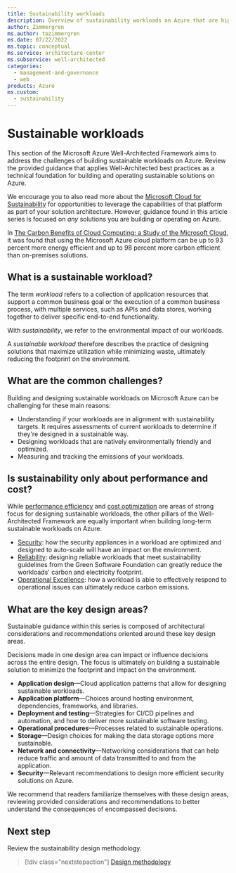 ```yaml
---
title: Sustainability workloads
description: Overview of sustainability workloads on Azure that are highly reliable.
author: Zimmergren
ms.author: tozimmergren
ms.date: 07/22/2022
ms.topic: conceptual
ms.service: architecture-center
ms.subservice: well-architected
categories:
  - management-and-governance
  - web
products: Azure
ms.custom:
  - sustainability
---
```


# Sustainable workloads

This section of the Microsoft Azure Well-Architected Framework aims to address the challenges of building sustainable workloads on Azure. Review the provided guidance that applies Well-Architected best practices as a technical foundation for building and operating sustainable solutions on Azure.

We encourage you to also read more about the [Microsoft Cloud for Sustainability](https://www.microsoft.com/en-us/sustainability/cloud) for opportunities to leverage the capabilities of that platform as part of your solution architecture. However, guidance found in this article series is focused on _any_ solutions you are building or operating on Azure.

In [The Carbon Benefits of Cloud Computing: a Study of the Microsoft Cloud](https://www.microsoft.com/download/details.aspx?id=56950), it was found that using the Microsoft Azure cloud platform can be up to 93 percent more energy efficient and up to 98 percent more carbon efficient than on-premises solutions.

## What is a sustainable workload?

The term _workload_ refers to a collection of application resources that support a common business goal or the execution of a common business process, with multiple services, such as APIs and data stores, working together to deliver specific end-to-end functionality.

With _sustainability_, we refer to the environmental impact of our workloads.

A _sustainable workload_ therefore describes the practice of designing solutions that maximize utilization while minimizing waste, ultimately reducing the footprint on the environment.

## What are the common challenges?

Building and designing sustainable workloads on Microsoft Azure can be challenging for these main reasons:

- Understanding if your workloads are in alignment with sustainability targets. It requires assessments of current workloads to determine if they're designed in a sustainable way.
- Designing workloads that are natively environmentally friendly and optimized.
- Measuring and tracking the emissions of your workloads.

## Is sustainability only about performance and cost?

While [performance efficiency](/azure/architecture/framework/scalability/) and [cost optimization](/azure/architecture/framework/cost/) are areas of strong focus for designing sustainable workloads, the other pillars of the Well-Architected Framework are equally important when building long-term sustainable workloads on Azure.

- [Security](/azure/architecture/framework/security/): how the security appliances in a workload are optimized and designed to auto-scale will have an impact on the environment.
- [Reliability](/azure/architecture/framework/resiliency/): designing reliable workloads that meet sustainability guidelines from the Green Software Foundation can greatly reduce the workloads' carbon and electricity footprint.
- [Operational Excellence](/azure/architecture/framework/devops/): how a workload is able to effectively respond to operational issues can ultimately reduce carbon emissions.

## What are the key design areas?

Sustainable guidance within this series is composed of architectural considerations and recommendations oriented around these key design areas.

Decisions made in one design area can impact or influence decisions across the entire design. The focus is ultimately on building a sustainable solution to minimize the footprint and impact on the environment.

- **Application design**&mdash;Cloud application patterns that allow for designing sustainable workloads.
- **Application platform**&mdash;Choices around hosting environment, dependencies, frameworks, and libraries.
- **Deployment and testing**&mdash;Strategies for CI/CD pipelines and automation, and how to deliver more sustainable software testing.
- **Operational procedures**&mdash;Processes related to sustainable operations.
- **Storage**&mdash;Design choices for making the data storage options more sustainable.
- **Network and connectivity**&mdash;Networking considerations that can help reduce traffic and amount of data transmitted to and from the application.
- **Security**&mdash;Relevant recommendations to design more efficient security solutions on Azure.

We recommend that readers familiarize themselves with these design areas, reviewing provided considerations and recommendations to better understand the consequences of encompassed decisions.

## Next step

Review the sustainability design methodology.

> [!div class="nextstepaction"]
> [Design methodology](sustainability-design-methodology.md)